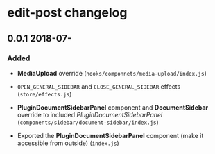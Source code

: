 # edit-post changelog

## 0.0.1 2018-07-

### Added

- **MediaUpload** override (`hooks/componnets/media-upload/index.js`)

- `OPEN_GENERAL_SIDEBAR` and `CLOSE_GENERAL_SIDEBAR` effects (`store/effects.js`)

- **PluginDocumentSidebarPanel** component and **DocumentSidebar** override to included *PluginDocumentSidebarPanel* (`components/sidebar/document-sidebar/index.js`)

- Exported the **PluginDocumentSidebarPanel** component (make it accessible from outside) (`index.js`) 
